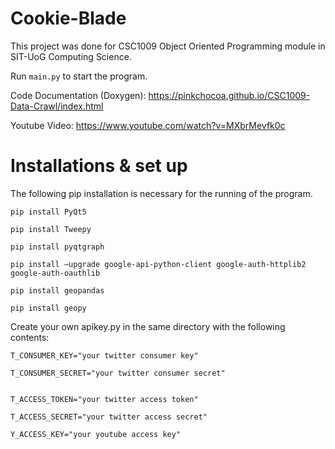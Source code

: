 # Cookie-Blade
This project was done for CSC1009 Object Oriented Programming module in SIT-UoG Computing Science.

Run `main.py` to start the program.

Code Documentation (Doxygen): https://pinkchocoa.github.io/CSC1009-Data-Crawl/index.html

Youtube Video: https://www.youtube.com/watch?v=MXbrMevfk0c

# Installations & set up

The following pip installation is necessary for the running of the program.
```
pip install PyQt5

pip install Tweepy

pip install pyqtgraph

pip install –upgrade google-api-python-client google-auth-httplib2 google-auth-oauthlib

pip install geopandas

pip install geopy
```




Create your own apikey.py in the same directory with the following contents:
```
T_CONSUMER_KEY="your twitter consumer key"

T_CONSUMER_SECRET="your twitter consumer secret"


T_ACCESS_TOKEN="your twitter access token"

T_ACCESS_SECRET="your twitter access secret"

Y_ACCESS_KEY="your youtube access key"
```





